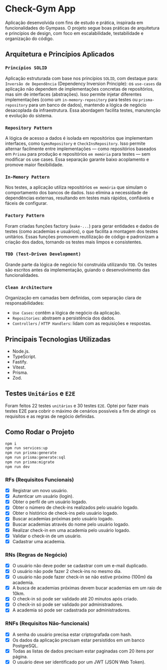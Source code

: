 # Check-Gym App

Aplicação desenvolvida com fins de estudo e prática, inspirada em funcionalidades do Gympass. O projeto segue boas práticas de arquitetura e princípios de design, com foco em escalabilidade, testabilidade e organização do código.

## Arquitetura e Princípios Aplicados
### `Princípios SOLID`
Aplicação estruturada com base nos princípios `SOLID`, com destaque para:
`Inversão de Dependência` (Dependency Inversion Principle): os `use-cases` da aplicação não dependem de implementações concretas de repositórios, mas sim de interfaces (abstrações). Isso permite injetar diferentes implementações (como um `in-memory-repository` para testes ou `prisma-repository` para um banco de dados), mantendo a lógica de negócio desacoplada da infraestrutura. Essa abordagem facilita testes, manutenção e evolução do sistema.

### `Repository Pattern`
A lógica de acesso a dados é isolada em repositórios que implementam interfaces, como `GymsRepository` e `CheckInsRepository`. Isso permite alternar facilmente entre implementações — como repositórios baseados em `Prisma` para produção e repositórios `em memória` para testes — sem modificar os use cases. Essa separação garante baixo acoplamento e promove maior flexibilidade.

### `In-Memory Pattern`
Nos testes, a aplicação utiliza repositórios `em memória` que simulam o comportamento dos bancos de dados. Isso elimina a necessidade de dependências externas, resultando em testes mais rápidos, confiáveis e fáceis de configurar. 

### `Factory Pattern`
Foram criadas funções factory (`make-...`) para gerar entidades e dados de testes (como academias e usuários), o que facilita a montagem dos testes unitários. Essas funções promovem reutilização de código e padronizam a criação dos dados, tornando os testes mais limpos e consistentes.

### `TDD (Test-Driven Development)`
Grande parte da lógica de negócio foi construída utilizando `TDD`. Os testes são escritos antes da implementação, guiando o desenvolvimento das funcionalidades.

### `Clean Architecture`
Organização em camadas bem definidas, com separação clara de responsabilidades:
- `Use Cases`: contêm a lógica de negócio da aplicação.
- `Repositories`: abstraem a persistência dos dados.
- `Controllers` / `HTTP Handlers`: lidam com as requisições e respostas.


## Principais Tecnologias Utilizadas

- Node.js.
- TypeScript.
- Fastify.
- Vitest.
- Prisma.
- Zod.

## Testes `Unitários` e `E2E`

Foram feitos 22 testes `unitários` e 30 testes `E2E`. Optei por fazer mais testes E2E para cobrir o máximo de cenários possíveis a fim de atingir os requisitos e as regras de negócio definidas.

## Como Rodar o Projeto

```bash
npm i
npm run services:up
npm run prisma:generate
npm run prisma:generate:sql
npm run prisma:migrate
npm run dev
```

### RFs (Requisitos Funcionais)

- [x] Registrar um novo usuário.
- [x] Autenticar um usuário (login).
- [x] Obter o perfil de um usuário logado.
- [x] Obter o número de check-ins realizados pelo usuário logado.
- [x] Obter o histórico de check-ins pelo usuário logado.
- [x] Buscar academias próximas pelo usuário logado.
- [x] Buscar academias através do nome pelo usuário logado.
- [x] Realizar check-in em uma academia pelo usuário logado.
- [x] Validar o check-in de um usuário.
- [x] Cadastrar uma academia.

### RNs (Regras de Negócio)

- [x] O usuário não deve poder se cadastrar com um e-mail duplicado.
- [x] O usuário não pode fazer 2 check-ins no mesmo dia.
- [x] O usuário não pode fazer check-in se não estive próximo (100m) da academia.
- [x] A busca de academias próximas devem bucar academias em um raio de 10km.
- [x] O check-in só pode ser validado até 20 minutos após criado.
- [x] O check-in só pode ser validado por administradores.
- [x] A academia só pode ser cadastrada por administradores.

### RNFs (Requisitos Não-funcionais)

- [x] A senha do usuário precisa estar criptografada com hash.
- [x] Os dados da aplicação precisam estar persistidos em um banco PostgreSQL.
- [x] Todas as listas de dados precisam estar paginadas com 20 itens por página.
- [x] O usuário deve ser identificado por um JWT (JSON Web Token).
